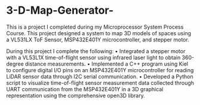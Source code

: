 # 3-D-Map-Generator-
This is a project I completed during my Microprocessor System Process Course. This project designed a system to map 3D models of spaces using a VL531LX ToF Sensor, MSP432E401Y microcontroller, and stepper motor.

During this project I complete the following: 
•	Integrated a stepper motor with a VL53L1X time-of-flight sensor using infrared laser light to obtain 360-degree distance measurements.
•	Implemented a C++ program using Kiel to configure digital I/O pins on an MSP432E401Y microcontroller for reading LiDAR sensor data through I2C serial communication.
•	Developed a Python script to visualize time-of-flight sensor measurement data collected through UART communication from the MSP432E401Y in a 3D graphical representation using the comprehensive open3D library.


